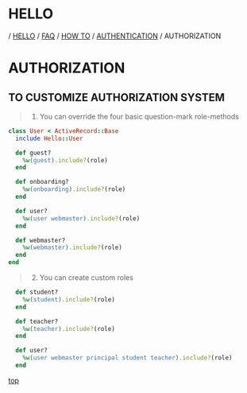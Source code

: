 # HELLO

/ [HELLO]() / [FAQ]() / [HOW TO]() / [AUTHENTICATION]() / AUTHORIZATION

# AUTHORIZATION


## TO CUSTOMIZE AUTHORIZATION SYSTEM


> 1. You can override the four basic question-mark role-methods

```ruby
class User < ActiveRecord::Base
  include Hello::User

  def guest?
    %w(guest).include?(role)
  end

  def onboarding?
    %w(onboarding).include?(role)
  end

  def user?
    %w(user webmaster).include?(role)
  end

  def webmaster?
    %w(webmaster).include?(role)
  end
end
```

> 2. You can create custom roles

```ruby
  def student?
    %w(student).include?(role)
  end

  def teacher?
    %w(teacher).include?(role)
  end

  def user?
    %w(user webmaster principal student teacher).include?(role)
  end
```

[top](#)
